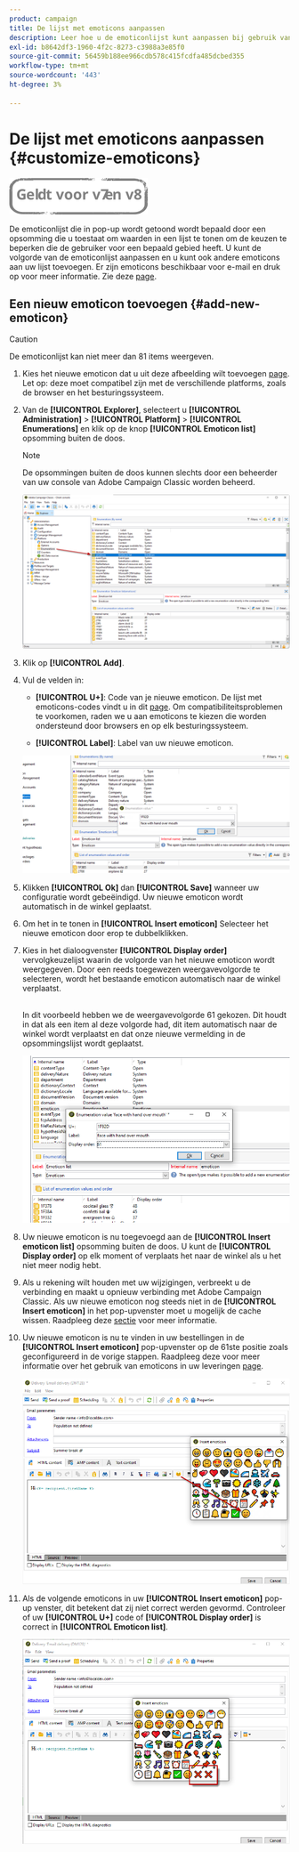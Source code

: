 ```yaml
---
product: campaign
title: De lijst met emoticons aanpassen
description: Leer hoe u de emoticonlijst kunt aanpassen bij gebruik van Adobe Campaign Classic
exl-id: b8642df3-1960-4f2c-8273-c3988a3e85f0
source-git-commit: 56459b188ee966cdb578c415fcdfa485dcbed355
workflow-type: tm+mt
source-wordcount: '443'
ht-degree: 3%

---
```


# De lijst met emoticons aanpassen {#customize-emoticons}

![](../../assets/common.svg)

De emoticonlijst die in pop-up wordt getoond wordt bepaald door een opsomming die u toestaat om waarden in een lijst te tonen om de keuzen te beperken die de gebruiker voor een bepaald gebied heeft.
U kunt de volgorde van de emoticonlijst aanpassen en u kunt ook andere emoticons aan uw lijst toevoegen.
Er zijn emoticons beschikbaar voor e-mail en druk op voor meer informatie. Zie deze [page](defining-the-email-content.md#inserting-emoticons).

## Een nieuw emoticon toevoegen {#add-new-emoticon}

>[!CAUTION]
>
>De emoticonlijst kan niet meer dan 81 items weergeven.

1. Kies het nieuwe emoticon dat u uit deze afbeelding wilt toevoegen [page](https://unicode.org/emoji/charts/full-emoji-list.html). Let op: deze moet compatibel zijn met de verschillende platforms, zoals de browser en het besturingssysteem.

1. Van de **[!UICONTROL Explorer]**, selecteert u **[!UICONTROL Administration]** > **[!UICONTROL Platform]** > **[!UICONTROL Enumerations]** en klik op de knop **[!UICONTROL Emoticon list]** opsomming buiten de doos.

   >[!NOTE]
   >
   >De opsommingen buiten de doos kunnen slechts door een beheerder van uw console van Adobe Campaign Classic worden beheerd.

   ![](assets/emoticon_1.png)

1. Klik op **[!UICONTROL Add]**.

1. Vul de velden in:

   * **[!UICONTROL U+]**: Code van je nieuwe emoticon. De lijst met emoticons-codes vindt u in dit [page](https://unicode.org/emoji/charts/full-emoji-list.html).
Om compatibiliteitsproblemen te voorkomen, raden we u aan emoticons te kiezen die worden ondersteund door browsers en op elk besturingssysteem.

   * **[!UICONTROL Label]**: Label van uw nieuwe emoticon.

   ![](assets/emoticon_5.png)

1. Klikken **[!UICONTROL Ok]** dan **[!UICONTROL Save]** wanneer uw configuratie wordt gebeëindigd.
Uw nieuwe emoticon wordt automatisch in de winkel geplaatst.

1. Om het in te tonen in **[!UICONTROL Insert emoticon]** Selecteer het nieuwe emoticon door erop te dubbelklikken.

1. Kies in het dialoogvenster **[!UICONTROL Display order]** vervolgkeuzelijst waarin de volgorde van het nieuwe emoticon wordt weergegeven. Door een reeds toegewezen weergavevolgorde te selecteren, wordt het bestaande emoticon automatisch naar de winkel verplaatst.

   <br>In dit voorbeeld hebben we de weergavevolgorde 61 gekozen. Dit houdt in dat als een item al deze volgorde had, dit item automatisch naar de winkel wordt verplaatst en dat onze nieuwe vermelding in de opsommingslijst wordt geplaatst.

   ![](assets/emoticon_2.png)

1. Uw nieuwe emoticon is nu toegevoegd aan de **[!UICONTROL Insert emoticon list]** opsomming buiten de doos. U kunt de **[!UICONTROL Display order]** op elk moment of verplaats het naar de winkel als u het niet meer nodig hebt.

1. Als u rekening wilt houden met uw wijzigingen, verbreekt u de verbinding en maakt u opnieuw verbinding met Adobe Campaign Classic. Als uw nieuwe emoticon nog steeds niet in de **[!UICONTROL Insert emoticon]** in het pop-upvenster moet u mogelijk de cache wissen. Raadpleeg deze [sectie](../../platform/using/faq-campaign-config.md#perform-soft-cache-clear) voor meer informatie.

1. Uw nieuwe emoticon is nu te vinden in uw bestellingen in de **[!UICONTROL Insert emoticon]** pop-upvenster op de 61ste positie zoals geconfigureerd in de vorige stappen. Raadpleeg deze voor meer informatie over het gebruik van emoticons in uw leveringen [page](defining-the-email-content.md#inserting-emoticons).

   ![](assets/emoticon_4.png)

1. Als de volgende emoticons in uw **[!UICONTROL Insert emoticon]** pop-up venster, dit betekent dat zij niet correct werden gevormd. Controleer of uw **[!UICONTROL U+]** code of **[!UICONTROL Display order]** is correct in **[!UICONTROL Emoticon list]**.

   ![](assets/emoticon_6.png)
